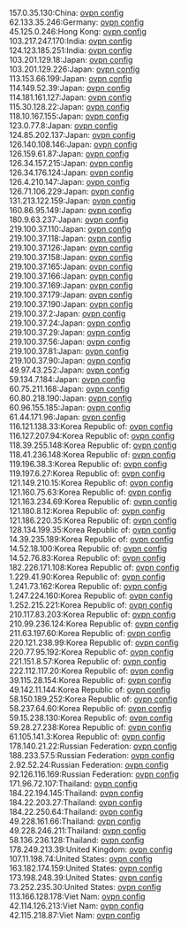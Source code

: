157.0.35.130:China: [ovpn config](vpn/157_0_35_130.ovpn)  
62.133.35.246:Germany: [ovpn config](vpn/62_133_35_246.ovpn)  
45.125.0.246:Hong Kong: [ovpn config](vpn/45_125_0_246.ovpn)  
103.217.247.170:India: [ovpn config](vpn/103_217_247_170.ovpn)  
124.123.185.251:India: [ovpn config](vpn/124_123_185_251.ovpn)  
103.201.129.18:Japan: [ovpn config](vpn/103_201_129_18.ovpn)  
103.201.129.226:Japan: [ovpn config](vpn/103_201_129_226.ovpn)  
113.153.66.199:Japan: [ovpn config](vpn/113_153_66_199.ovpn)  
114.149.52.39:Japan: [ovpn config](vpn/114_149_52_39.ovpn)  
114.181.161.127:Japan: [ovpn config](vpn/114_181_161_127.ovpn)  
115.30.128.22:Japan: [ovpn config](vpn/115_30_128_22.ovpn)  
118.10.167.155:Japan: [ovpn config](vpn/118_10_167_155.ovpn)  
123.0.77.8:Japan: [ovpn config](vpn/123_0_77_8.ovpn)  
124.85.202.137:Japan: [ovpn config](vpn/124_85_202_137.ovpn)  
126.140.108.146:Japan: [ovpn config](vpn/126_140_108_146.ovpn)  
126.159.61.87:Japan: [ovpn config](vpn/126_159_61_87.ovpn)  
126.34.157.215:Japan: [ovpn config](vpn/126_34_157_215.ovpn)  
126.34.176.124:Japan: [ovpn config](vpn/126_34_176_124.ovpn)  
126.4.210.147:Japan: [ovpn config](vpn/126_4_210_147.ovpn)  
126.71.106.229:Japan: [ovpn config](vpn/126_71_106_229.ovpn)  
131.213.122.159:Japan: [ovpn config](vpn/131_213_122_159.ovpn)  
160.86.95.149:Japan: [ovpn config](vpn/160_86_95_149.ovpn)  
180.9.63.237:Japan: [ovpn config](vpn/180_9_63_237.ovpn)  
219.100.37.110:Japan: [ovpn config](vpn/219_100_37_110.ovpn)  
219.100.37.118:Japan: [ovpn config](vpn/219_100_37_118.ovpn)  
219.100.37.126:Japan: [ovpn config](vpn/219_100_37_126.ovpn)  
219.100.37.158:Japan: [ovpn config](vpn/219_100_37_158.ovpn)  
219.100.37.165:Japan: [ovpn config](vpn/219_100_37_165.ovpn)  
219.100.37.166:Japan: [ovpn config](vpn/219_100_37_166.ovpn)  
219.100.37.169:Japan: [ovpn config](vpn/219_100_37_169.ovpn)  
219.100.37.179:Japan: [ovpn config](vpn/219_100_37_179.ovpn)  
219.100.37.190:Japan: [ovpn config](vpn/219_100_37_190.ovpn)  
219.100.37.2:Japan: [ovpn config](vpn/219_100_37_2.ovpn)  
219.100.37.24:Japan: [ovpn config](vpn/219_100_37_24.ovpn)  
219.100.37.29:Japan: [ovpn config](vpn/219_100_37_29.ovpn)  
219.100.37.56:Japan: [ovpn config](vpn/219_100_37_56.ovpn)  
219.100.37.81:Japan: [ovpn config](vpn/219_100_37_81.ovpn)  
219.100.37.90:Japan: [ovpn config](vpn/219_100_37_90.ovpn)  
49.97.43.252:Japan: [ovpn config](vpn/49_97_43_252.ovpn)  
59.134.7.184:Japan: [ovpn config](vpn/59_134_7_184.ovpn)  
60.75.211.168:Japan: [ovpn config](vpn/60_75_211_168.ovpn)  
60.80.218.190:Japan: [ovpn config](vpn/60_80_218_190.ovpn)  
60.96.155.185:Japan: [ovpn config](vpn/60_96_155_185.ovpn)  
61.44.171.96:Japan: [ovpn config](vpn/61_44_171_96.ovpn)  
116.121.138.33:Korea Republic of: [ovpn config](vpn/116_121_138_33.ovpn)  
116.127.207.94:Korea Republic of: [ovpn config](vpn/116_127_207_94.ovpn)  
118.39.255.148:Korea Republic of: [ovpn config](vpn/118_39_255_148.ovpn)  
118.41.236.148:Korea Republic of: [ovpn config](vpn/118_41_236_148.ovpn)  
119.196.38.3:Korea Republic of: [ovpn config](vpn/119_196_38_3.ovpn)  
119.197.6.27:Korea Republic of: [ovpn config](vpn/119_197_6_27.ovpn)  
121.149.210.15:Korea Republic of: [ovpn config](vpn/121_149_210_15.ovpn)  
121.160.75.63:Korea Republic of: [ovpn config](vpn/121_160_75_63.ovpn)  
121.163.234.69:Korea Republic of: [ovpn config](vpn/121_163_234_69.ovpn)  
121.180.8.12:Korea Republic of: [ovpn config](vpn/121_180_8_12.ovpn)  
121.186.220.35:Korea Republic of: [ovpn config](vpn/121_186_220_35.ovpn)  
128.134.199.35:Korea Republic of: [ovpn config](vpn/128_134_199_35.ovpn)  
14.39.235.189:Korea Republic of: [ovpn config](vpn/14_39_235_189.ovpn)  
14.52.18.100:Korea Republic of: [ovpn config](vpn/14_52_18_100.ovpn)  
14.52.76.83:Korea Republic of: [ovpn config](vpn/14_52_76_83.ovpn)  
182.226.171.108:Korea Republic of: [ovpn config](vpn/182_226_171_108.ovpn)  
1.229.41.90:Korea Republic of: [ovpn config](vpn/1_229_41_90.ovpn)  
1.241.73.162:Korea Republic of: [ovpn config](vpn/1_241_73_162.ovpn)  
1.247.224.160:Korea Republic of: [ovpn config](vpn/1_247_224_160.ovpn)  
1.252.215.221:Korea Republic of: [ovpn config](vpn/1_252_215_221.ovpn)  
210.117.83.203:Korea Republic of: [ovpn config](vpn/210_117_83_203.ovpn)  
210.99.236.124:Korea Republic of: [ovpn config](vpn/210_99_236_124.ovpn)  
211.63.197.60:Korea Republic of: [ovpn config](vpn/211_63_197_60.ovpn)  
220.121.238.99:Korea Republic of: [ovpn config](vpn/220_121_238_99.ovpn)  
220.77.95.192:Korea Republic of: [ovpn config](vpn/220_77_95_192.ovpn)  
221.151.8.57:Korea Republic of: [ovpn config](vpn/221_151_8_57.ovpn)  
222.112.117.20:Korea Republic of: [ovpn config](vpn/222_112_117_20.ovpn)  
39.115.28.154:Korea Republic of: [ovpn config](vpn/39_115_28_154.ovpn)  
49.142.11.144:Korea Republic of: [ovpn config](vpn/49_142_11_144.ovpn)  
58.150.189.252:Korea Republic of: [ovpn config](vpn/58_150_189_252.ovpn)  
58.237.64.60:Korea Republic of: [ovpn config](vpn/58_237_64_60.ovpn)  
59.15.238.130:Korea Republic of: [ovpn config](vpn/59_15_238_130.ovpn)  
59.28.27.238:Korea Republic of: [ovpn config](vpn/59_28_27_238.ovpn)  
61.105.141.3:Korea Republic of: [ovpn config](vpn/61_105_141_3.ovpn)  
178.140.21.22:Russian Federation: [ovpn config](vpn/178_140_21_22.ovpn)  
188.233.57.5:Russian Federation: [ovpn config](vpn/188_233_57_5.ovpn)  
2.92.52.24:Russian Federation: [ovpn config](vpn/2_92_52_24.ovpn)  
92.126.116.169:Russian Federation: [ovpn config](vpn/92_126_116_169.ovpn)  
171.96.72.107:Thailand: [ovpn config](vpn/171_96_72_107.ovpn)  
184.22.194.145:Thailand: [ovpn config](vpn/184_22_194_145.ovpn)  
184.22.203.27:Thailand: [ovpn config](vpn/184_22_203_27.ovpn)  
184.22.250.64:Thailand: [ovpn config](vpn/184_22_250_64.ovpn)  
49.228.161.66:Thailand: [ovpn config](vpn/49_228_161_66.ovpn)  
49.228.246.211:Thailand: [ovpn config](vpn/49_228_246_211.ovpn)  
58.136.236.128:Thailand: [ovpn config](vpn/58_136_236_128.ovpn)  
178.249.213.39:United Kingdom: [ovpn config](vpn/178_249_213_39.ovpn)  
107.11.198.74:United States: [ovpn config](vpn/107_11_198_74.ovpn)  
163.182.174.159:United States: [ovpn config](vpn/163_182_174_159.ovpn)  
173.198.248.39:United States: [ovpn config](vpn/173_198_248_39.ovpn)  
73.252.235.30:United States: [ovpn config](vpn/73_252_235_30.ovpn)  
113.166.128.178:Viet Nam: [ovpn config](vpn/113_166_128_178.ovpn)  
42.114.126.213:Viet Nam: [ovpn config](vpn/42_114_126_213.ovpn)  
42.115.218.87:Viet Nam: [ovpn config](vpn/42_115_218_87.ovpn)  
